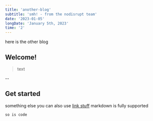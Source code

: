 ```yaml
---
title: 'another-blog'
subtitle: 'smh! - from the nodisrupt team'
date: '2023-01-05'
longDate: 'January 5th, 2023'
time: '2'
---
```


here is the other blog
## Welcome!
> text

--
## Get started
something else
you can also use [link stuff](https://www.google.com/)
markdown is fully supported

```bash
so is code 
```